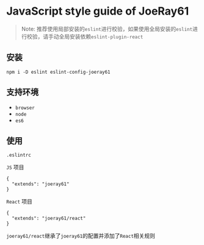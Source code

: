 # JavaScript style guide of JoeRay61

> Note: 推荐使用局部安装的`eslint`进行校验，如果使用全局安装的`eslint`进行校验，请手动全局安装依赖`eslint-plugin-react`

## 安装

```
npm i -D eslint eslint-config-joeray61
```

## 支持环境

- `browser`
- `node`
- `es6`

## 使用

`.eslintrc`

`JS` 项目

```
{
  "extends": "joeray61"
}
```

`React` 项目

```
{
  "extends": "joeray61/react"
}
```

`joeray61/react`继承了`joeray61`的配置并添加了`React`相关规则
